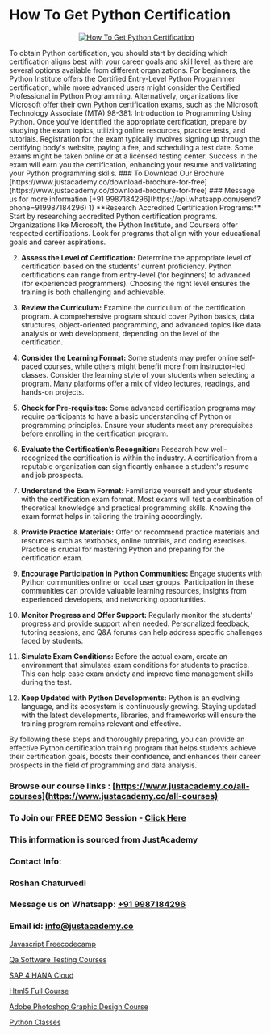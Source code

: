 # How To Get Python Certification

<p align="center">
  <a href="https://justacademy.co/course-detail/python-training">
    <img src="https://justacademy.co/storage2/course_image/1709713400_course_image.webp" alt="How To Get Python Certification">
  </a>
</p>
To obtain Python certification, you should start by deciding which certification aligns best with your career goals and skill level, as there are several options available from different organizations. For beginners, the Python Institute offers the Certified Entry-Level Python Programmer certification, while more advanced users might consider the Certified Professional in Python Programming. Alternatively, organizations like Microsoft offer their own Python certification exams, such as the Microsoft Technology Associate (MTA) 98-381: Introduction to Programming Using Python. Once you've identified the appropriate certification, prepare by studying the exam topics, utilizing online resources, practice tests, and tutorials. Registration for the exam typically involves signing up through the certifying body's website, paying a fee, and scheduling a test date. Some exams might be taken online or at a licensed testing center. Success in the exam will earn you the certification, enhancing your resume and validating your Python programming skills.
### To Download Our Brochure [https://www.justacademy.co/download-brochure-for-free](https://www.justacademy.co/download-brochure-for-free)
### Message us for more information [+91 9987184296](https://api.whatsapp.com/send?phone=919987184296)
1) **Research Accredited Certification Programs:** Start by researching accredited Python certification programs. Organizations like Microsoft, the Python Institute, and Coursera offer respected certifications. Look for programs that align with your educational goals and career aspirations.

2) **Assess the Level of Certification:** Determine the appropriate level of certification based on the students' current proficiency. Python certifications can range from entry-level (for beginners) to advanced (for experienced programmers). Choosing the right level ensures the training is both challenging and achievable.

3) **Review the Curriculum:** Examine the curriculum of the certification program. A comprehensive program should cover Python basics, data structures, object-oriented programming, and advanced topics like data analysis or web development, depending on the level of the certification.

4) **Consider the Learning Format:** Some students may prefer online self-paced courses, while others might benefit more from instructor-led classes. Consider the learning style of your students when selecting a program. Many platforms offer a mix of video lectures, readings, and hands-on projects.

5) **Check for Pre-requisites:** Some advanced certification programs may require participants to have a basic understanding of Python or programming principles. Ensure your students meet any prerequisites before enrolling in the certification program.

6) **Evaluate the Certification’s Recognition:** Research how well-recognized the certification is within the industry. A certification from a reputable organization can significantly enhance a student's resume and job prospects.

7) **Understand the Exam Format:** Familiarize yourself and your students with the certification exam format. Most exams will test a combination of theoretical knowledge and practical programming skills. Knowing the exam format helps in tailoring the training accordingly.

8) **Provide Practice Materials:** Offer or recommend practice materials and resources such as textbooks, online tutorials, and coding exercises. Practice is crucial for mastering Python and preparing for the certification exam.

9) **Encourage Participation in Python Communities:** Engage students with Python communities online or local user groups. Participation in these communities can provide valuable learning resources, insights from experienced developers, and networking opportunities.

10) **Monitor Progress and Offer Support:** Regularly monitor the students’ progress and provide support when needed. Personalized feedback, tutoring sessions, and Q&A forums can help address specific challenges faced by students.

11) **Simulate Exam Conditions:** Before the actual exam, create an environment that simulates exam conditions for students to practice. This can help ease exam anxiety and improve time management skills during the test.

12) **Keep Updated with Python Developments:** Python is an evolving language, and its ecosystem is continuously growing. Staying updated with the latest developments, libraries, and frameworks will ensure the training program remains relevant and effective.

By following these steps and thoroughly preparing, you can provide an effective Python certification training program that helps students achieve their certification goals, boosts their confidence, and enhances their career prospects in the field of programming and data analysis.

### Browse our course links : [https://www.justacademy.co/all-courses](https://www.justacademy.co/all-courses) 
### To Join our FREE DEMO Session - [Click Here](https://www.justacademy.co/register-for-course-demo)


### This information is sourced from JustAcademy
### Contact Info:
### Roshan Chaturvedi
### Message us on Whatsapp: [+91 9987184296](https://api.whatsapp.com/send?phone=919987184296)
### Email id: [info@justacademy.co](mailto:info@justacademy.co)
                
[Javascript Freecodecamp](https://www.linkedin.com/pulse/javascript-freecodecamp-justacademy-sunnyvale-qdlcc?trackingId=04pnfVg3HK672fUQe5HWZw%3D%3D&lipi=urn%3Ali%3Apage%3Ad_flagship3_company_admin%3BGORVFcjaQo64mY3NY1Wn%2Bw%3D%3D)

[Qa Software Testing Courses](https://www.linkedin.com/pulse/qa-software-testing-courses-justacademy-pune-whvkc?trackingId=fL7U%2FjX7mSCbGqmkwq50vA%3D%3D&lipi=urn%3Ali%3Apage%3Ad_flagship3_company_admin%3BURLYXo%2BCRPCij0ETJnelAQ%3D%3D)

[SAP 4 HANA Cloud](https://medium.com/@kamblerajas684/sap-4-hana-cloud-a4957d83dd08)

[Html5 Full Course](https://medium.com/@kamblerajas684/html5-full-course-39707ae64e17)

[Adobe Photoshop Graphic Design Course](https://justacademyin.github.io/justacademy/adobe-photoshop-graphic-design-course)

[Python Classes](https://justacademyin.github.io/justacademy/python-classes)

